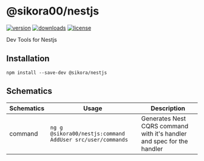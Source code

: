 # @sikora00/nestjs

[![version](https://img.shields.io/npm/v/@sikora00/nestjs.svg)](https://www.npmjs.com/package/@sikora00/nestjs)
[![downloads](https://img.shields.io/npm/dt/@sikora00/nestjs.svg)](https://www.npmjs.com/package/@sikora00/nestjs)
[![license](https://img.shields.io/npm/l/@sikora00/nestjs.svg)](https://github.com/Sikora00/packages/blob/master/LICENSE)

Dev Tools for Nestjs

## Installation

`npm install --save-dev @sikora/nestjs`

## Schematics

| Schematics | Usage                                                     | Description                                                            |
| ---------- | --------------------------------------------------------- | ---------------------------------------------------------------------- |
| command    | `ng g @sikora00/nestjs:command AddUser src/user/commands` | Generates Nest CQRS command with it's handler and spec for the handler |
